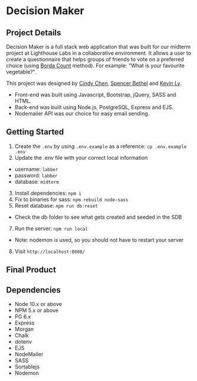 Decision Maker
=========

## Project Details

Decision Maker is a full stack web application that was built for our midterm project at Lighthouse Labs in a collaborative environment. It allows a user to create a questionnaire that helps groups of friends to vote on a preferred choice (using [Borda Count](https://en.wikipedia.org/wiki/Borda_count) method). For example: "What is your favourite vegetable?".

This project was designed by [Cindy Chen](https://github.com/cindyc0106), [Spencer Bethel](https://github.com/sb242) and [Kevin Ly](https://github.com/originallykevin).

  - Front-end was built using Javascript, Bootstrap, jQuery, SASS and HTML.
  - Back-end was built using Node.js, PostgreSQL, Express and EJS.
  - Nodemailer API was our choice for easy email sending.


## Getting Started

1. Create the `.env` by using `.env.example` as a reference: `cp .env.example .env`
2. Update the .env file with your correct local information 
  - username: `labber` 
  - password: `labber` 
  - database: `midterm`
3. Install dependencies: `npm i`
4. Fix to binaries for sass: `npm rebuild node-sass`
5. Reset database: `npm run db:reset`
  - Check the db folder to see what gets created and seeded in the SDB
7. Run the server: `npm run local`
  - Note: nodemon is used, so you should not have to restart your server
8. Visit `http://localhost:8080/`

## Final Product

## Dependencies

- Node 10.x or above
- NPM 5.x or above
- PG 6.x
- Express
- Morgan
- Chalk
- dotenv
- EJS
- NodeMailer
- SASS
- Sortablejs
- Nodemon
